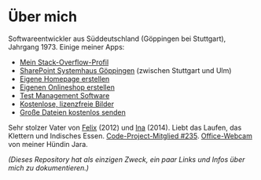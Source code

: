 # Über mich

Softwareentwickler aus Süddeutschland (Göppingen bei Stuttgart), Jahrgang 1973. Einige meiner Apps:

 - [Mein Stack-Overflow-Profil](https://stackoverflow.com/users/107625/uwe-keim?tab=profile)
 - [SharePoint Systemhaus Göppingen](https://www.zeta-software.de/index.html) (zwischen Stuttgart und Ulm)
 - [Eigene Homepage erstellen](https://www.zeta-producer.com/de/index.html)
 - [Eigenen Onlineshop erstellen](https://www.zeta-producer.com/de/online-shop.html)
 - [Test Management Software](https://www.zeta-test.com)
 - [Kostenlose, lizenzfreie Bilder](https://blog.zeta-producer.com/lizenzfreie-bilder/)
 - [Große Dateien kostenlos senden](https://www.zeta-uploader.com)

Sehr stolzer Vater von [Felix](http://felix.bz) (2012) und [Ina](http://ina.la) (2014). Liebt das Laufen, das Klettern und Indisches Essen.  [Code-Project-Mitglied #235](https://www.codeproject.com/Members/uwe-keim). [Office-Webcam](https://uwe.co) von meiner Hündin Jara.

_(Dieses Repository hat als einzigen Zweck, ein paar Links und Infos über mich zu dokumentieren.)_
